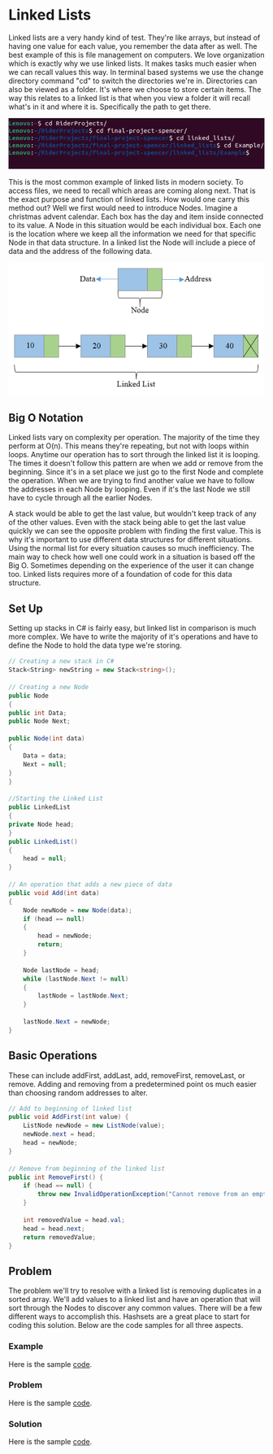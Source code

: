 # Linked Lists
Linked lists are a very handy kind of test.  They're 
like arrays, but instead of having one value for each 
value, you remember the data after as well. The best 
example of this is file management on computers. We love 
organization which is exactly why we use linked lists. 
It makes tasks much easier when we can recall values 
this way. In terminal based systems we use the change 
directory command "cd" to switch the directories we're 
in. Directories can also be viewed as a folder. It's 
where we choose to store certain items. The way this 
relates to a linked list is that when you view a folder 
it will recall what's in it and where it is. 
Specifically the path to get there.

![Terminal](images/terminal.png)

This is the most common example of linked lists in 
modern society. To access files, we need to recall which 
areas are coming along next. That is the exact purpose 
and function of linked lists. How would one carry this 
method out? Well we first would need to introduce Nodes. 
Imagine a christmas advent calendar. Each box has the 
day and item inside connected to its value. A Node in 
this situation would be each individual box. Each one is 
the location where we keep all the information we need 
for that specific Node in that data structure. In a 
linked list the Node will include a piece of data and 
the address of the following data.

![Linking Basics](images/linked_list.png)

## Big O Notation
Linked lists vary on complexity per operation. The majority of the time  they perform at O(n). This means they're repeating, but not with loops within loops. Anytime our operation has to sort through the linked list it is looping. The times it doesn't follow this pattern are when we add or remove from the beginning. Since it's in a set place we just go to the first Node and complete the operation. When we are trying to find another value we have to follow the addresses in each Node by looping. Even if it's the last Node we still have to cycle through all the earlier Nodes.

A stack would be able to get the last value, but wouldn't keep track of any of the other values. Even with the stack being able to get the last value quickly we can see the opposite problem with finding the first value. This is why it's important to use different data structures for different situations. Using the normal list for every situation causes so much inefficiency. The main way to check how well one could work in a situation is based off the Big O. Sometimes depending on the experience of the user it can change too. Linked lists requires more of a foundation of code for this data structure.

## Set Up

Setting up stacks in C# is fairly easy, but linked list in comparison is much more complex. We have to write the majority of it's operations and have to define the Node to hold the data type we're storing.

```csharp
// Creating a new stack in C#
Stack<String> newString = new Stack<string>();

// Creating a new Node
public Node
{
public int Data;
public Node Next;

public Node(int data)
{
    Data = data;
    Next = null;
}
}

//Starting the Linked List
public LinkedList
{
private Node head;
}
public LinkedList()
{
    head = null;
}

// An operation that adds a new piece of data
public void Add(int data)
{
    Node newNode = new Node(data);
    if (head == null)
    {
        head = newNode;
        return;
    }

    Node lastNode = head;
    while (lastNode.Next != null)
    {
        lastNode = lastNode.Next;
    }

    lastNode.Next = newNode;
}
```

## Basic Operations
These can include addFirst, addLast, add, removeFirst, removeLast, or remove. Adding and removing from a predetermined point os much easier than choosing random addresses to alter.
```csharp
// Add to beginning of linked list
public void AddFirst(int value) {
    ListNode newNode = new ListNode(value);
    newNode.next = head;
    head = newNode;
}

// Remove from beginning of the linked list
public int RemoveFirst() {
    if (head == null) {
        throw new InvalidOperationException("Cannot remove from an empty list");
    }

    int removedValue = head.val;
    head = head.next;
    return removedValue;
}
```
## Problem
The problem we'll try to resolve with a linked list is removing duplicates in a sorted array. We'll add values to a linked list and have an operation that will sort through the Nodes to discover any common values. There will be a few different ways to accomplish this. Hashsets are a great place to start for coding this solution. Below are the code samples for all three aspects.

### Example
Here is the sample [code](Example/Program.cs).

### Problem
Here is the sample [code](Problem/Program.cs).

### Solution
Here is the sample [code](Solution/Program.cs).

